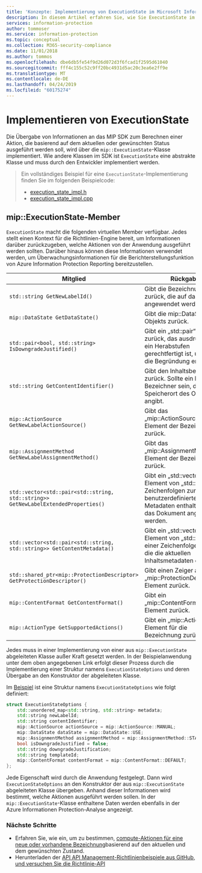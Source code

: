 ```yaml
---
title: 'Konzepte: Implementierung von ExecutionState im Microsoft Information Protection SDK'
description: In diesem Artikel erfahren Sie, wie Sie ExecutionState im Microsoft Information Protection SDK verwenden, um Aktionen zu berechnen und Details für das Überwachungsprotokoll bereitzustellen.
services: information-protection
author: tommoser
ms.service: information-protection
ms.topic: conceptual
ms.collection: M365-security-compliance
ms.date: 11/01/2018
ms.author: tommos
ms.openlocfilehash: dbe6db5fe54f9d26d072d3f6fcad1f2595d61040
ms.sourcegitcommit: fff4c155c52c9ff20bc4931d5ac20c3ea6e2ff9e
ms.translationtype: MT
ms.contentlocale: de-DE
ms.lasthandoff: 04/24/2019
ms.locfileid: "60175274"
---
```

# <a name="implement-executionstate"></a>Implementieren von ExecutionState

Die Übergabe von Informationen an das MIP SDK zum Berechnen einer Aktion, die basierend auf dem aktuellen oder gewünschten Status ausgeführt werden soll, wird über die `mip::ExecutionState`-Klasse implementiert. Wie andere Klassen im SDK ist `ExecutionState` eine abstrakte Klasse und muss durch den Entwickler implementiert werden.

> Ein vollständiges Beispiel für eine `ExecutionState`-Implementierung finden Sie im folgenden Beispielcode:
>
> * [execution_state_impl.h](https://github.com/Azure-Samples/mipsdk-policyapi-cpp-sample-basic/blob/master/mipsdk-policyapi-cpp-sample-basic/execution_state_impl.h)
> * [execution_state_impl.cpp](https://github.com/Azure-Samples/mipsdk-policyapi-cpp-sample-basic/blob/master/mipsdk-policyapi-cpp-sample-basic/execution_state_impl.cpp)

## <a name="mipexecutionstate-members"></a>mip::ExecutionState-Member

`ExecutionState` macht die folgenden virtuellen Member verfügbar. Jedes stellt einen Kontext für die Richtlinien-Engine bereit, um Informationen darüber zurückzugeben, welche Aktionen von der Anwendung ausgeführt werden sollten. Darüber hinaus können diese Informationen verwendet werden, um Überwachungsinformationen für die Berichterstellungsfunktion von Azure Information Protection Reporting bereitzustellen.


| Mitglied                                                                           | Rückgabe                                                                                                              |
|----------------------------------------------------------------------------------|----------------------------------------------------------------------------------------------------------------------|
| `std::string GetNewLabelId()`                                                      | Gibt die Bezeichnungs-ID zurück, die auf das Objekt angewendet werden soll.                                                                    |
| `mip::DataState GetDataState()`                                              | Gibt die mip::DataState des Objekts zurück.                                                                         |
| `std::pair<bool, std::string> IsDowngradeJustified()`                              | Gibt ein „std::pair“-Element zurück, das ausdrückt, ob ein Herabstufen gerechtfertigt ist, und das die Begründung enthält.                                 |
| `std::string GetContentIdentifier()`                                               | Gibt den Inhaltsbezeichner zurück. Sollte ein lesbarer Bezeichner sein, der den Speicherort des Objekts angibt.   |
| `mip::ActionSource GetNewLabelActionSource()`                                      | Gibt das „mip::ActionSource“-Element der Bezeichnung zurück.                                                                          |
| `mip::AssignmentMethod GetNewLabelAssignmentMethod()`                              | Gibt das „mip::AssignmentMethod“-Element der Bezeichnung zurück.                                                                        |
| `std::vector<std::pair<std::string, std::string>> GetNewLabelExtendedProperties()` | Gibt ein „std::vector“-Element von „std::pairs“ von Zeichenfolgen zurück, die benutzerdefinierte Metadaten enthalten, die auf das Dokument angewendet werden. |
| `std::vector<std::pair<std::string, std::string>> GetContentMetadata()`            | Gibt ein „std::vector“-Element von „std::pairs“ einer Zeichenfolge zurück, die die aktuellen Inhaltsmetadaten enthält.                               |
| `std::shared_ptr<mip::ProtectionDescriptor> GetProtectionDescriptor()`           | Gibt einen Zeiger auf ein „mip::ProtectionDescriptor“-Element zurück.                                                                     |
| `mip::ContentFormat GetContentFormat()`                                            | Gibt ein „mip::ContentFormat“-Element zurück.                                                                                           |
| `mip::ActionType GetSupportedActions()`                                           | Gibt ein „mip::ActionTypes“-Element für die Bezeichnung zurück.                                                                              |

Jedes muss in einer Implementierung von einer aus `mip::ExecutionState` abgeleiteten Klasse außer Kraft gesetzt werden. In der Beispielanwendung unter dem oben angegebenen Link erfolgt dieser Prozess durch die Implementierung einer Struktur namens `ExecutionStateOptions` und deren Übergabe an den Konstruktor der abgeleiteten Klasse.

Im [Beispiel](https://github.com/Azure-Samples/mipsdk-policyapi-cpp-sample-basic/blob/master/mipsdk-policyapi-cpp-sample-basic/execution_state_impl.h) ist eine Struktur namens `ExecutionStateOptions` wie folgt definiert:

```cpp
struct ExecutionStateOptions {
    std::unordered_map<std::string, std::string> metadata;
    std::string newLabelId;
    std::string contentIdentifier;
    mip::ActionSource actionSource = mip::ActionSource::MANUAL;
    mip::DataState dataState = mip::DataState::USE;
    mip::AssignmentMethod assignmentMethod = mip::AssignmentMethod::STANDARD;
    bool isDowngradeJustified = false;
    std::string downgradeJustification;
    std::string templateId;
    mip::ContentFormat contentFormat = mip::ContentFormat::DEFAULT;
};
```

Jede Eigenschaft wird durch die Anwendung festgelegt. Dann wird `ExecutionStateOptions` an den Konstruktor der aus `mip::ExecutionState` abgeleiteten Klasse übergeben. Anhand dieser Informationen wird bestimmt, welche Aktionen ausgeführt werden sollen. In der `mip::ExecutionState`-Klasse enthaltene Daten werden ebenfalls in der Azure Informationen Protection-Analyse angezeigt.

### <a name="next-steps"></a>Nächste Schritte

- Erfahren Sie, wie ein, um zu bestimmen, [compute-Aktionen für eine neue oder vorhandene Bezeichnung](concept-handler-policy-computeactions-cpp.md)basierend auf den aktuellen und dem gewünschten Zustand.
- Herunterladen der [API API Management-Richtlinienbeispiele aus GitHub, und versuchen Sie die Richtlinie-API](https://azure.microsoft.com/resources/samples/?sort=0&term=mipsdk+policyapi)
